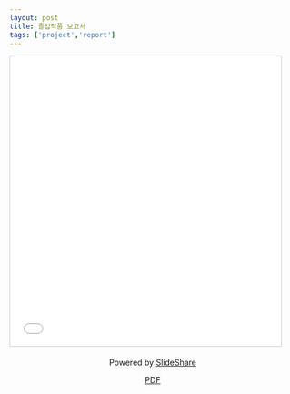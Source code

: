 ```yaml
---
layout: post
title: 졸업작품 보고서
tags: ['project','report']
---
```


<a class="gitribbon" href="//github.com/lastone9182/flask"></a>

<iframe src="//www.slideshare.net/slideshow/embed_code/key/Kg9jAdWGoA46gy" width="477" height="510" frameborder="0" marginwidth="0" marginheight="0" scrolling="no" style="border:1px solid #CCC; border-width:1px; margin-bottom:5px; max-width: 100%;" allowfullscreen> </iframe>


<div style="margin-bottom:5px; text-align:center;"><p>Powered by <a href="//www.slideshare.net/Jongwon_/graduation-report-70048091" title="Graduation Report" target="_blank">SlideShare</a></p>

<p>
<a href="/file/Network_Programming_Report.pdf" download>PDF</a>
</p>

</div>